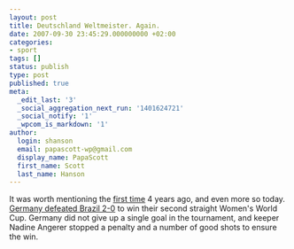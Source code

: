 ```yaml
---
layout: post
title: Deutschland Weltmeister. Again.
date: 2007-09-30 23:45:29.000000000 +02:00
categories:
- sport
tags: []
status: publish
type: post
published: true
meta:
  _edit_last: '3'
  _social_aggregation_next_run: '1401624721'
  _social_notify: '1'
  _wpcom_is_markdown: '1'
author:
  login: shanson
  email: papascott-wp@gmail.com
  display_name: PapaScott
  first_name: Scott
  last_name: Hanson
---
```

<p>It was worth mentioning the <a href="/archives/2003/10/13/deutschland-weltmeister/">first time</a> 4 years ago, and even more so today. <a href="http://sports.yahoo.com/sow/news;_ylt=Ah.TALJzgoNRNYrgW0dPpn4mw7YF?slug=ap-wwcup-germany-brazil&amp;prov=ap&amp;type=lgns">Germany defeated Brazil 2-0</a> to win their second straight Women's World Cup. Germany did not give up a single goal in the tournament, and keeper Nadine Angerer stopped a penalty and a number of good shots to ensure the win.</p>
